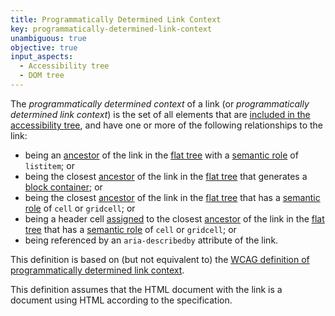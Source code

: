 ```yaml
---
title: Programmatically Determined Link Context
key: programmatically-determined-link-context
unambiguous: true
objective: true
input_aspects:
  - Accessibility tree
  - DOM tree
---
```


The _programmatically determined context_ of a link (or _programmatically determined link context_) is the set of all elements that are [included in the accessibility tree][], and have one or more of the following relationships to the link:

- being an [ancestor][] of the link in the [flat tree][] with a [semantic role][] of `listitem`; or
- being the closest [ancestor][] of the link in the [flat tree][] that generates a [block container][]; or
- being the closest [ancestor][] of the link in the [flat tree][] that has a [semantic role][] of `cell` or `gridcell`; or
- being a header cell [assigned][] to the closest [ancestor][] of the link in the [flat tree][] that has a [semantic role][] of `cell` or `gridcell`; or
- being referenced by an `aria-describedby` attribute of the link.

This definition is based on (but not equivalent to) the [WCAG definition of programmatically determined link context](https://www.w3.org/TR/WCAG22/#dfn-programmatically-determined-link-context).

This definition assumes that the HTML document with the link is a document using HTML according to the specification.

[ancestor]: https://dom.spec.whatwg.org/#concept-tree-ancestor 'DOM, ancestor, 2021/11/29'
[assigned]: https://html.spec.whatwg.org/multipage/tables.html#algorithm-for-assigning-header-cells 'HTML, algorithm for assigning header cells, 2021/11/29'
[block container]: https://drafts.csswg.org/css-display/#block-container 'CSS Display Module Level 3, block container, 2022/01/17'
[flat tree]: https://drafts.csswg.org/css-scoping/#flat-tree 'CSS Scoping Module Level 1, flat tree, 2021/11/29'
[included in the accessibility tree]: #included-in-the-accessibility-tree 'Definition of included in the accessibility tree'
[semantic role]: #semantic-role 'Definition of semantic role'
